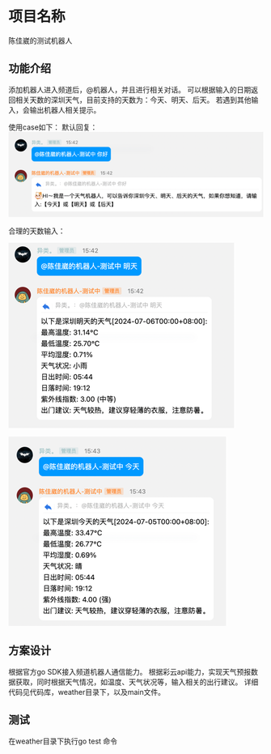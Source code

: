 # 项目名称
陈佳崴的测试机器人

## 功能介绍
添加机器人进入频道后，@机器人，并且进行相关对话。
可以根据输入的日期返回相关天数的深圳天气，目前支持的天数为：今天、明天、后天。
若遇到其他输入，会输出机器人相关提示。

使用case如下：
默认回复：
![img.png](img.png)

合理的天数输入：

![img_1.png](img_1.png)

![img_2.png](img_2.png)

## 方案设计
根据官方go SDK接入频道机器人通信能力。
根据彩云api能力，实现天气预报数据获取，同时根据天气情况，如温度、天气状况等，输入相关的出行建议。
详细代码见代码库，weather目录下，以及main文件。

## 测试
在weather目录下执行go test 命令


